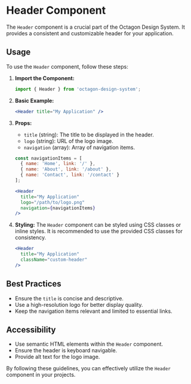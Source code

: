 # Header Component

The `Header` component is a crucial part of the Octagon Design System. It provides a consistent and customizable header for your application.

## Usage

To use the `Header` component, follow these steps:

1. **Import the Component:**
    ```javascript
    import { Header } from 'octagon-design-system';
    ```

2. **Basic Example:**
    ```jsx
    <Header title="My Application" />
    ```

3. **Props:**
    - `title` (string): The title to be displayed in the header.
    - `logo` (string): URL of the logo image.
    - `navigation` (array): Array of navigation items.

    ```jsx
    const navigationItems = [
      { name: 'Home', link: '/' },
      { name: 'About', link: '/about' },
      { name: 'Contact', link: '/contact' }
    ];

    <Header 
      title="My Application" 
      logo="/path/to/logo.png" 
      navigation={navigationItems} 
    />
    ```

4. **Styling:**
    The `Header` component can be styled using CSS classes or inline styles. It is recommended to use the provided CSS classes for consistency.

    ```jsx
    <Header 
      title="My Application" 
      className="custom-header" 
    />
    ```

## Best Practices

- Ensure the `title` is concise and descriptive.
- Use a high-resolution logo for better display quality.
- Keep the navigation items relevant and limited to essential links.

## Accessibility

- Use semantic HTML elements within the `Header` component.
- Ensure the header is keyboard navigable.
- Provide alt text for the logo image.

By following these guidelines, you can effectively utilize the `Header` component in your projects.